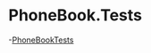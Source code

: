 # PhoneBook.Tests 
-[PhoneBookTests](https://github.com/KS1502/PhoneBook.Tests/tree/main/PhoneBookTests/tests)
